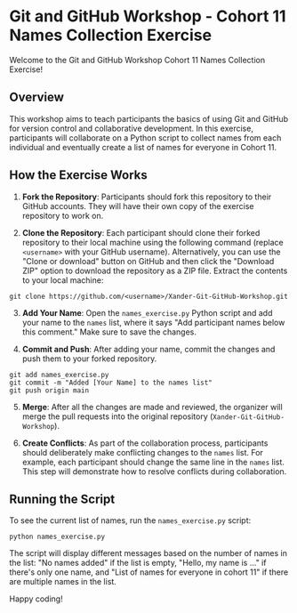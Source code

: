 # Git and GitHub Workshop - Cohort 11 Names Collection Exercise

Welcome to the Git and GitHub Workshop Cohort 11 Names Collection Exercise!

## Overview

This workshop aims to teach participants the basics of using Git and GitHub for version control and collaborative development. In this exercise, participants will collaborate on a Python script to collect names from each individual and eventually create a list of names for everyone in Cohort 11.

## How the Exercise Works

1. **Fork the Repository**: Participants should fork this repository to their GitHub accounts. They will have their own copy of the exercise repository to work on.

2. **Clone the Repository**: Each participant should clone their forked repository to their local machine using the following command (replace `<username>` with your GitHub username).   Alternatively, you can use the "Clone or download" button on GitHub and then click the "Download ZIP" option to download the repository as a ZIP file. Extract the contents to your local machine:

```
git clone https://github.com/<username>/Xander-Git-GitHub-Workshop.git
```

3. **Add Your Name**: Open the `names_exercise.py` Python script and add your name to the `names` list, where it says "Add participant names below this comment." Make sure to save the changes.

4. **Commit and Push**: After adding your name, commit the changes and push them to your forked repository.

```
git add names_exercise.py
git commit -m "Added [Your Name] to the names list"
git push origin main
```
   
5. **Merge**: After all the changes are made and reviewed, the organizer will merge the pull requests into the original repository (`Xander-Git-GitHub-Workshop`).

6. **Create Conflicts**: As part of the collaboration process, participants should deliberately make conflicting changes to the `names` list. For example, each participant should change the same line in the `names` list. This step will demonstrate how to resolve conflicts during collaboration.
   
## Running the Script

To see the current list of names, run the `names_exercise.py` script:

```python names_exercise.py```

The script will display different messages based on the number of names in the list: "No names added" if the list is empty, "Hello, my name is ..." if there's only one name, and "List of names for everyone in cohort 11" if there are multiple names in the list.

Happy coding!
